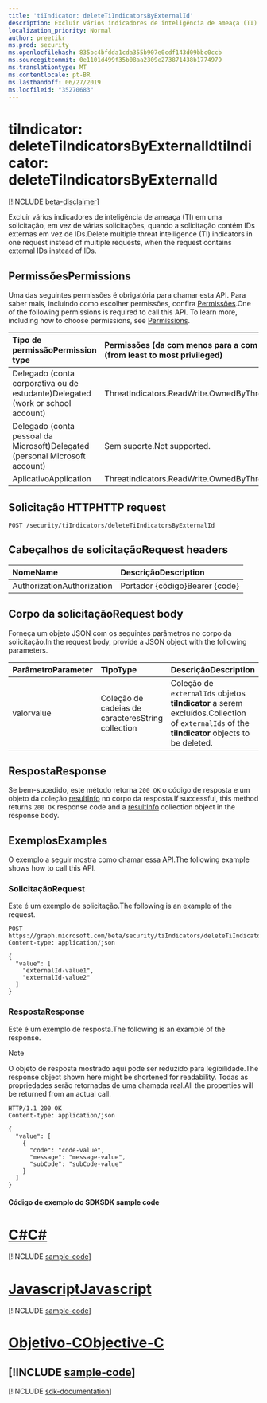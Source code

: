 ```yaml
---
title: 'tiIndicator: deleteTiIndicatorsByExternalId'
description: Excluir vários indicadores de inteligência de ameaça (TI) em uma solicitação, em vez de várias solicitações, e a solicitação contém IDs externas em vez de IDs.
localization_priority: Normal
author: preetikr
ms.prod: security
ms.openlocfilehash: 835bc4bfdda1cda355b907e0cdf143d09bbc0ccb
ms.sourcegitcommit: 0e1101d499f35b08aa2309e273871438b1774979
ms.translationtype: MT
ms.contentlocale: pt-BR
ms.lasthandoff: 06/27/2019
ms.locfileid: "35270683"
---
```

# <a name="tiindicator-deletetiindicatorsbyexternalid"></a><span data-ttu-id="83c9b-103">tiIndicator: deleteTiIndicatorsByExternalId</span><span class="sxs-lookup"><span data-stu-id="83c9b-103">tiIndicator: deleteTiIndicatorsByExternalId</span></span>

[!INCLUDE [beta-disclaimer](../../includes/beta-disclaimer.md)]

<span data-ttu-id="83c9b-104">Excluir vários indicadores de inteligência de ameaça (TI) em uma solicitação, em vez de várias solicitações, quando a solicitação contém IDs externas em vez de IDs.</span><span class="sxs-lookup"><span data-stu-id="83c9b-104">Delete multiple threat intelligence (TI) indicators in one request instead of multiple requests, when the request contains external IDs instead of IDs.</span></span>

## <a name="permissions"></a><span data-ttu-id="83c9b-105">Permissões</span><span class="sxs-lookup"><span data-stu-id="83c9b-105">Permissions</span></span>

<span data-ttu-id="83c9b-p101">Uma das seguintes permissões é obrigatória para chamar esta API. Para saber mais, incluindo como escolher permissões, confira [Permissões](/graph/permissions-reference).</span><span class="sxs-lookup"><span data-stu-id="83c9b-p101">One of the following permissions is required to call this API. To learn more, including how to choose permissions, see [Permissions](/graph/permissions-reference).</span></span>

| <span data-ttu-id="83c9b-108">Tipo de permissão</span><span class="sxs-lookup"><span data-stu-id="83c9b-108">Permission type</span></span>  | <span data-ttu-id="83c9b-109">Permissões (da com menos para a com mais privilégios)</span><span class="sxs-lookup"><span data-stu-id="83c9b-109">Permissions (from least to most privileged)</span></span> |
|:---------------------------------------|:--------------------------------------------|
| <span data-ttu-id="83c9b-110">Delegado (conta corporativa ou de estudante)</span><span class="sxs-lookup"><span data-stu-id="83c9b-110">Delegated (work or school account)</span></span>     | <span data-ttu-id="83c9b-111">ThreatIndicators.ReadWrite.OwnedBy</span><span class="sxs-lookup"><span data-stu-id="83c9b-111">ThreatIndicators.ReadWrite.OwnedBy</span></span> |
| <span data-ttu-id="83c9b-112">Delegado (conta pessoal da Microsoft)</span><span class="sxs-lookup"><span data-stu-id="83c9b-112">Delegated (personal Microsoft account)</span></span> | <span data-ttu-id="83c9b-113">Sem suporte.</span><span class="sxs-lookup"><span data-stu-id="83c9b-113">Not supported.</span></span> |
| <span data-ttu-id="83c9b-114">Aplicativo</span><span class="sxs-lookup"><span data-stu-id="83c9b-114">Application</span></span>                            | <span data-ttu-id="83c9b-115">ThreatIndicators.ReadWrite.OwnedBy</span><span class="sxs-lookup"><span data-stu-id="83c9b-115">ThreatIndicators.ReadWrite.OwnedBy</span></span> |

## <a name="http-request"></a><span data-ttu-id="83c9b-116">Solicitação HTTP</span><span class="sxs-lookup"><span data-stu-id="83c9b-116">HTTP request</span></span>

<!-- { "blockType": "ignored" } -->

```http
POST /security/tiIndicators/deleteTiIndicatorsByExternalId
```

## <a name="request-headers"></a><span data-ttu-id="83c9b-117">Cabeçalhos de solicitação</span><span class="sxs-lookup"><span data-stu-id="83c9b-117">Request headers</span></span>

| <span data-ttu-id="83c9b-118">Nome</span><span class="sxs-lookup"><span data-stu-id="83c9b-118">Name</span></span>          | <span data-ttu-id="83c9b-119">Descrição</span><span class="sxs-lookup"><span data-stu-id="83c9b-119">Description</span></span>   |
|:--------------|:--------------|
| <span data-ttu-id="83c9b-120">Authorization</span><span class="sxs-lookup"><span data-stu-id="83c9b-120">Authorization</span></span> | <span data-ttu-id="83c9b-121">Portador {código}</span><span class="sxs-lookup"><span data-stu-id="83c9b-121">Bearer {code}</span></span> |

## <a name="request-body"></a><span data-ttu-id="83c9b-122">Corpo da solicitação</span><span class="sxs-lookup"><span data-stu-id="83c9b-122">Request body</span></span>

<span data-ttu-id="83c9b-123">Forneça um objeto JSON com os seguintes parâmetros no corpo da solicitação.</span><span class="sxs-lookup"><span data-stu-id="83c9b-123">In the request body, provide a JSON object with the following parameters.</span></span>

| <span data-ttu-id="83c9b-124">Parâmetro</span><span class="sxs-lookup"><span data-stu-id="83c9b-124">Parameter</span></span>    | <span data-ttu-id="83c9b-125">Tipo</span><span class="sxs-lookup"><span data-stu-id="83c9b-125">Type</span></span>        | <span data-ttu-id="83c9b-126">Descrição</span><span class="sxs-lookup"><span data-stu-id="83c9b-126">Description</span></span> |
|:-------------|:------------|:------------|
|<span data-ttu-id="83c9b-127">valor</span><span class="sxs-lookup"><span data-stu-id="83c9b-127">value</span></span>|<span data-ttu-id="83c9b-128">Coleção de cadeias de caracteres</span><span class="sxs-lookup"><span data-stu-id="83c9b-128">String collection</span></span>| <span data-ttu-id="83c9b-129">Coleção de `externalIds` objetos **tiIndicator** a serem excluídos.</span><span class="sxs-lookup"><span data-stu-id="83c9b-129">Collection of `externalIds` of the **tiIndicator** objects to be deleted.</span></span> |

## <a name="response"></a><span data-ttu-id="83c9b-130">Resposta</span><span class="sxs-lookup"><span data-stu-id="83c9b-130">Response</span></span>

<span data-ttu-id="83c9b-131">Se bem-sucedido, este método retorna `200 OK` o código de resposta e um objeto da coleção [resultInfo](../resources/resultinfo.md) no corpo da resposta.</span><span class="sxs-lookup"><span data-stu-id="83c9b-131">If successful, this method returns `200 OK` response code and a [resultInfo](../resources/resultinfo.md) collection object in the response body.</span></span>

## <a name="examples"></a><span data-ttu-id="83c9b-132">Exemplos</span><span class="sxs-lookup"><span data-stu-id="83c9b-132">Examples</span></span>

<span data-ttu-id="83c9b-133">O exemplo a seguir mostra como chamar essa API.</span><span class="sxs-lookup"><span data-stu-id="83c9b-133">The following example shows how to call this API.</span></span>

### <a name="request"></a><span data-ttu-id="83c9b-134">Solicitação</span><span class="sxs-lookup"><span data-stu-id="83c9b-134">Request</span></span>

<span data-ttu-id="83c9b-135">Este é um exemplo de solicitação.</span><span class="sxs-lookup"><span data-stu-id="83c9b-135">The following is an example of the request.</span></span>
<!-- {
  "blockType": "request",
  "name": "tiindicator_deletetiindicatorsbyexternalid",
  "isCollection":"true"
}-->

```http
POST https://graph.microsoft.com/beta/security/tiIndicators/deleteTiIndicatorsByExternalId
Content-type: application/json

{
  "value": [
    "externalId-value1",
    "externalId-value2"
  ]
}
```

### <a name="response"></a><span data-ttu-id="83c9b-136">Resposta</span><span class="sxs-lookup"><span data-stu-id="83c9b-136">Response</span></span>

<span data-ttu-id="83c9b-137">Este é um exemplo de resposta.</span><span class="sxs-lookup"><span data-stu-id="83c9b-137">The following is an example of the response.</span></span>

> [!NOTE]
> <span data-ttu-id="83c9b-138">O objeto de resposta mostrado aqui pode ser reduzido para legibilidade.</span><span class="sxs-lookup"><span data-stu-id="83c9b-138">The response object shown here might be shortened for readability.</span></span> <span data-ttu-id="83c9b-139">Todas as propriedades serão retornadas de uma chamada real.</span><span class="sxs-lookup"><span data-stu-id="83c9b-139">All the properties will be returned from an actual call.</span></span>

<!-- {
  "blockType": "response",
  "truncated": true,
  "@odata.type": "microsoft.graph.resultInfo",
  "isCollection": true
} -->

```http
HTTP/1.1 200 OK
Content-type: application/json

{
  "value": [
    {
      "code": "code-value",
      "message": "message-value",
      "subCode": "subCode-value"
    }
  ]
}
```
#### <a name="sdk-sample-code"></a><span data-ttu-id="83c9b-140">Código de exemplo do SDK</span><span class="sxs-lookup"><span data-stu-id="83c9b-140">SDK sample code</span></span>
# <a name="ctabcs"></a>[<span data-ttu-id="83c9b-141">C#</span><span class="sxs-lookup"><span data-stu-id="83c9b-141">C#</span></span>](#tab/cs)
[!INCLUDE [sample-code](../includes/tiindicator_deletetiindicatorsbyexternalid-Cs-snippets.md)]

# <a name="javascripttabjavascript"></a>[<span data-ttu-id="83c9b-142">Javascript</span><span class="sxs-lookup"><span data-stu-id="83c9b-142">Javascript</span></span>](#tab/javascript)
[!INCLUDE [sample-code](../includes/tiindicator_deletetiindicatorsbyexternalid-Javascript-snippets.md)]

# <a name="objective-ctabobjective-c"></a>[<span data-ttu-id="83c9b-143">Objetivo-C</span><span class="sxs-lookup"><span data-stu-id="83c9b-143">Objective-C</span></span>](#tab/objective-c)
[!INCLUDE [sample-code](../includes/tiindicator_deletetiindicatorsbyexternalid-Objective-C-snippets.md)]
---

[!INCLUDE [sdk-documentation](../includes/snippets_sdk_documentation_link.md)]

<!-- uuid: 16cd6b66-4b1a-43a1-adaf-3a886856ed98
2019-02-04 14:57:30 UTC -->
<!-- {
  "type": "#page.annotation",
  "description": "tiIndicator: deleteTiIndicatorsByExternalId",
  "keywords": "",
  "section": "documentation",
  "tocPath": "",
  "suppressions": [
    "Error: /api-reference/beta/api/tiindicator-deletetiindicatorsbyexternalid.md:\r\n      BookmarkMissing: '[#tab/objective-c](Objective-C)'. Did you mean: #objective-c (score: 4)",
    "Error: /api-reference/beta/api/tiindicator-deletetiindicatorsbyexternalid.md:\r\n      BookmarkMissing: '[#tab/cs](C#)'. Did you mean: #c (score: 5)",
    "Error: /api-reference/beta/api/tiindicator-deletetiindicatorsbyexternalid.md:\r\n      BookmarkMissing: '[#tab/javascript](Javascript)'. Did you mean: #javascript (score: 4)"
  ]
}-->
